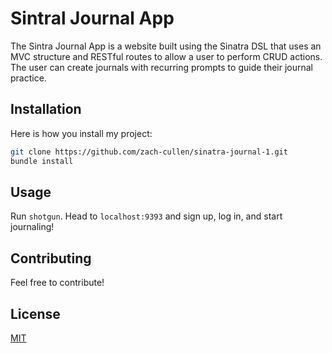 # Sintral Journal App
The Sintra Journal App is a website built using the Sinatra DSL that uses an MVC structure and RESTful routes to allow a user to perform CRUD actions. The user can create journals with recurring prompts to guide their journal practice.  

## Installation
Here is how you install my project:
```bash
git clone https://github.com/zach-cullen/sinatra-journal-1.git
bundle install
```

## Usage
Run `shotgun`.
Head to `localhost:9393` and sign up, log in, and start journaling!

## Contributing
Feel free to contribute!

## License
[MIT](https://choosealicense.com/licenses/mit/)